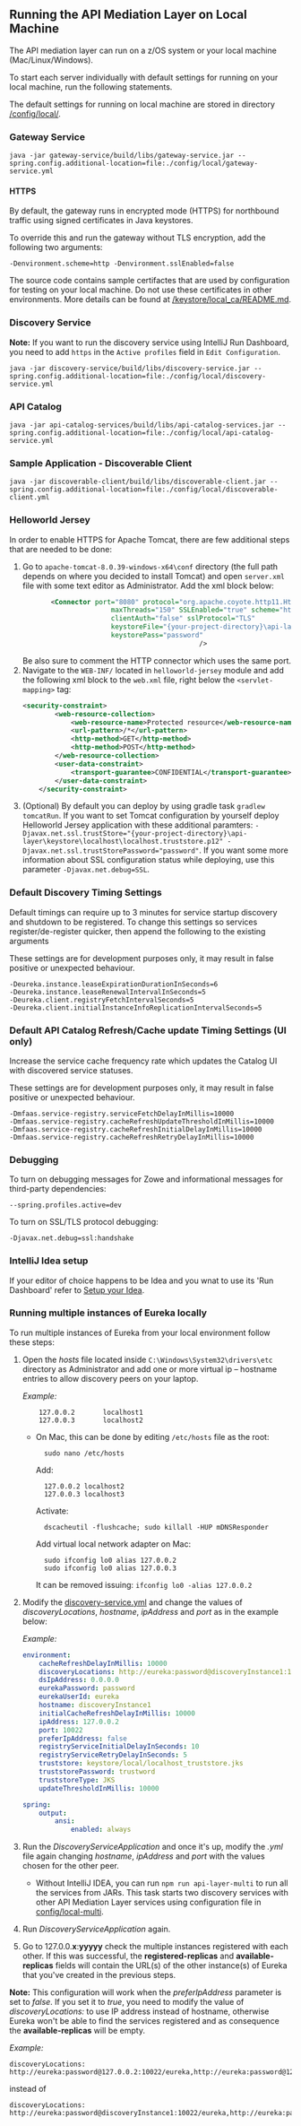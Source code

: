 ## Running the API Mediation Layer on Local Machine

The API mediation layer can run on a z/OS system or your local machine (Mac/Linux/Windows).

To start each server individually with default settings for running on your local machine, run the following statements.

The default settings for running on local machine are stored in directory [/config/local/](/config/local/).


### Gateway Service

```shell
java -jar gateway-service/build/libs/gateway-service.jar --spring.config.additional-location=file:./config/local/gateway-service.yml
```


#### HTTPS

By default, the gateway runs in encrypted mode (HTTPS) for northbound traffic using signed certificates in Java keystores.

To override this and run the gateway without TLS encryption, add the following two arguments:
    
    -Denvironment.scheme=http -Denvironment.sslEnabled=false

The source code contains sample certifactes that are used by configuration for testing on your local machine. 
Do not use these certificates in other environments. More details can be found at [/keystore/local_ca/README.md](/keystore/local_ca/README.md).


### Discovery Service

**Note:** If you want to run the discovery service using IntelliJ Run Dashboard, you need to add `https` in the `Active profiles` field in `Edit Configuration`. 

```shell
java -jar discovery-service/build/libs/discovery-service.jar --spring.config.additional-location=file:./config/local/discovery-service.yml
```


### API Catalog

```shell
java -jar api-catalog-services/build/libs/api-catalog-services.jar --spring.config.additional-location=file:./config/local/api-catalog-service.yml
```


### Sample Application - Discoverable Client

```shell
java -jar discoverable-client/build/libs/discoverable-client.jar --spring.config.additional-location=file:./config/local/discoverable-client.yml
```

### Helloworld Jersey

In order to enable HTTPS for Apache Tomcat, there are few additional steps that are needed to be done:
1. Go to `apache-tomcat-8.0.39-windows-x64\conf` directory (the full path depends on where you decided to install Tomcat) and open `server.xml` file with some text editor as Administrator. Add the xml block below:
    ```xml
           <Connector port="8080" protocol="org.apache.coyote.http11.Http11NioProtocol"
                          maxThreads="150" SSLEnabled="true" scheme="https" secure="true"
                          clientAuth="false" sslProtocol="TLS"
                          keystoreFile="{your-project-directory}\api-layer\keystore\localhost\localhost.keystore.p12"
                          keystorePass="password"
                                                />
    ```
    Be also sure to comment the HTTP connector which uses the same port.
2. Navigate to the `WEB-INF/` located in `helloworld-jersey` module and add the following xml block to the `web.xml` file, right below the `<servlet-mapping>` tag:
    ```xml
    <security-constraint>
            <web-resource-collection>
                <web-resource-name>Protected resource</web-resource-name>
                <url-pattern>/*</url-pattern>
                <http-method>GET</http-method>
                <http-method>POST</http-method>
            </web-resource-collection>
            <user-data-constraint>
                <transport-guarantee>CONFIDENTIAL</transport-guarantee>
            </user-data-constraint>
        </security-constraint>
    ```
3. (Optional) By default you can deploy by using gradle task `gradlew tomcatRun`. If you want to set Tomcat configuration by yourself deploy Helloworld Jersey application with these additional paramters: `-Djavax.net.ssl.trustStore="{your-project-directory}\api-layer\keystore\localhost\localhost.truststore.p12" -Djavax.net.ssl.trustStorePassword="password"`. If you want some more information about SSL configuration status while deploying, use this parameter `-Djavax.net.debug=SSL`.

### Default Discovery Timing Settings 

Default timings can require up to 3 minutes for service startup discovery and shutdown to be registered.
To change this settings so services register/de-register quicker, then append the following to the existing arguments

These settings are for development purposes only, it may result in false positive or unexpected behaviour.

```
-Deureka.instance.leaseExpirationDurationInSeconds=6 
-Deureka.instance.leaseRenewalIntervalInSeconds=5 
-Deureka.client.registryFetchIntervalSeconds=5 
-Deureka.client.initialInstanceInfoReplicationIntervalSeconds=5
```


### Default API Catalog Refresh/Cache update Timing Settings (UI only)

Increase the service cache frequency rate which updates the Catalog UI with discovered service statuses.

These settings are for development purposes only, it may result in false positive or unexpected behaviour.

```
-Dmfaas.service-registry.serviceFetchDelayInMillis=10000 
-Dmfaas.service-registry.cacheRefreshUpdateThresholdInMillis=10000 
-Dmfaas.service-registry.cacheRefreshInitialDelayInMillis=10000 
-Dmfaas.service-registry.cacheRefreshRetryDelayInMillis=10000
```


### Debugging

To turn on debugging messages for Zowe and informational messages for third-party dependencies:

    --spring.profiles.active=dev

To turn on SSL/TLS protocol debugging:

    -Djavax.net.debug=ssl:handshake 


### IntelliJ Idea setup

If your editor of choice happens to be Idea and you wnat to use its 'Run Dashboard' refer to [Setup your Idea](./idea-setup.md).

### Running multiple instances of Eureka locally

 To run multiple instances of Eureka from your local environment follow these steps:

 1.  Open the _hosts_ file located inside `C:\Windows\System32\drivers\etc` directory as Administrator and add one or more virtual ip – hostname entries to allow discovery peers on your laptop.

     *Example:*
  
     ```
         127.0.0.2       localhost1
         127.0.0.3       localhost2
     ```

     * On Mac, this can be done by editing `/etc/hosts` file as the root:

             sudo nano /etc/hosts

         Add:
         
             127.0.0.2 localhost2
             127.0.0.3 localhost3

         Activate:
         
             dscacheutil -flushcache; sudo killall -HUP mDNSResponder

         Add virtual local network adapter on Mac:

             sudo ifconfig lo0 alias 127.0.0.2
             sudo ifconfig lo0 alias 127.0.0.3
         
         It can be removed issuing: `ifconfig lo0 -alias 127.0.0.2`

 2.  Modify the [discovery-service.yml](../config/local/discovery-service.yml) and change the values of _discoveryLocations_, _hostname_, _ipAddress_ and _port_ as in the example below:

     *Example:*

     ```yaml
     environment:
         cacheRefreshDelayInMillis: 10000
         discoveryLocations: http://eureka:password@discoveryInstance1:10022/eureka,http://eureka:password@discoveryInstance2:10033/eureka
         dsIpAddress: 0.0.0.0
         eurekaPassword: password
         eurekaUserId: eureka
         hostname: discoveryInstance1
         initialCacheRefreshDelayInMillis: 10000
         ipAddress: 127.0.0.2
         port: 10022
         preferIpAddress: false
         registryServiceInitialDelayInSeconds: 10
         registryServiceRetryDelayInSeconds: 5
         truststore: keystore/local/localhost_truststore.jks
         truststorePassword: trustword
         truststoreType: JKS
         updateThresholdInMillis: 10000

     spring:
         output:
             ansi:
                 enabled: always
     ``` 

 3.  Run the _DiscoveryServiceApplication_ and once it's up, modify the *.yml* file again changing _hostname_, _ipAddress_ and _port_ with the values chosen for the other peer.

     * Without IntelliJ IDEA, you can run `npm run api-layer-multi` to run all the services from JARs. This task starts two discovery services with other API Mediation Layer services using configuration file in [config/local-multi](/config/local-multi/).

 4. Run _DiscoveryServiceApplication_ again.

 5.  Go to 127.0.0.**x**:**yyyyy** check the multiple instances registered with each other. If this was successful, the **registered-replicas** and **available-replicas** fields will contain the URL(s) of the other instance(s) of Eureka that you've created in the previous steps.

 **Note:** This configuration will work when the _preferIpAddress_ parameter is set to _false_. If you set it to _true_, you need to modify the value of _discoveryLocations:_ to use IP address instead of hostname, otherwise Eureka won't be able to find the services registered and as consequence the **available-replicas** will be empty.
  
   *Example:*
   
  ```
  discoveryLocations: http://eureka:password@127.0.0.2:10022/eureka,http://eureka:password@127.0.0.3:10033/eureka
   ```
   instead of 
   ```
   discoveryLocations: http://eureka:password@discoveryInstance1:10022/eureka,http://eureka:password@discoveryInstance2:10033/eureka
   ```
